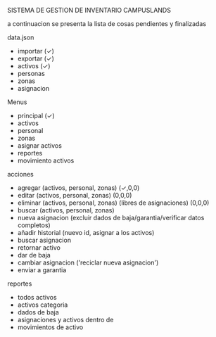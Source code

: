 SISTEMA DE GESTION DE INVENTARIO CAMPUSLANDS

a continuacion se presenta la lista de cosas pendientes y finalizadas

data.json
- importar (✓)
- exportar (✓)
- activos (✓)
- personas
- zonas
- asignacion
  
Menus
- principal (✓)
- activos
- personal
- zonas
- asignar activos
- reportes
- movimiento activos

acciones 
- agregar (activos, personal, zonas) (✓,0,0)
- editar (activos, personal, zonas) (0,0,0)
- eliminar (activos, personal, zonas) (libres de asignaciones) (0,0,0)
- buscar (activos, personal, zonas)
- nueva asignacion (excluir dados de baja/garantia/verificar datos completos)
- añadir historial (nuevo id, asignar a los activos)
- buscar asignacion
- retornar activo
- dar de baja
- cambiar asignacion ('reciclar nueva asignacion')
- enviar a garantia

reportes
- todos activos
- activos categoria
- dados de baja
- asignaciones y activos dentro de
- movimientos de activo

